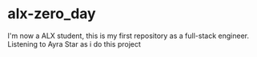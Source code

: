 # alx-zero_day
I'm now a ALX student, this is my first repository as a full-stack engineer.
Listening to Ayra Star as i do this project
